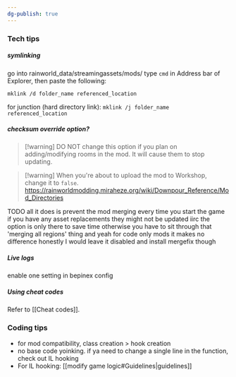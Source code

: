 ```yaml
---
dg-publish: true
---
```

### Tech tips
##### symlinking
go into rainworld_data/streamingassets/mods/
type `cmd` in Address bar of Explorer, then paste the following:

``mklink /d folder_name referenced_location``

for junction (hard directory link):
``mklink /j folder_name referenced_location``

##### checksum override option? 
> [!warning] DO NOT change this option if you plan on adding/modifying rooms in the mod. It will cause them to stop updating.

> [!warning] When you're about to upload the mod to Workshop, change it to `false`. 
https://rainworldmodding.miraheze.org/wiki/Downpour_Reference/Mod_Directories

TODO
all it does is prevent the mod merging every time you start the game
if you have any asset replacements they might not be updated
iirc the option is only there to save time
otherwise you have to sit through that 'merging all regions' thing
and yeah for code only mods it makes no difference
honestly I would leave it disabled and install mergefix though
##### Live logs
enable one setting in bepinex config

##### Using cheat codes
Refer to [[Cheat codes]].

### Coding tips
- for mod compatibility, class creation > hook creation
- no base code yoinking. if ya need to change a single line in the function, check out IL hooking
- For IL hooking: [[modify game logic#Guidelines|guidelines]]